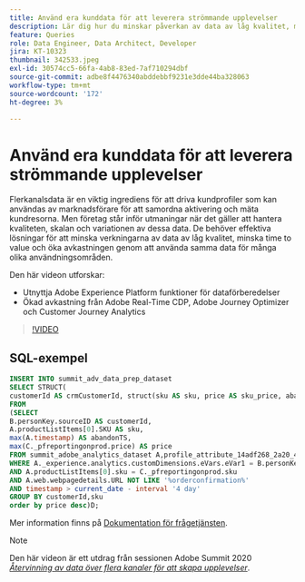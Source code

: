 ```yaml
---
title: Använd era kunddata för att leverera strömmande upplevelser
description: Lär dig hur du minskar påverkan av data av låg kvalitet, minskar time to value och multiplicerar avkastningen genom att använda samma data för många olika användningsområden.
feature: Queries
role: Data Engineer, Data Architect, Developer
jira: KT-10323
thumbnail: 342533.jpeg
exl-id: 30574cc5-66fa-4ab8-83ed-7af710294dbf
source-git-commit: adbe8f4476340abddebbf9231e3dde44ba328063
workflow-type: tm+mt
source-wordcount: '172'
ht-degree: 3%

---
```


# Använd era kunddata för att leverera strömmande upplevelser

Flerkanalsdata är en viktig ingrediens för att driva kundprofiler som kan användas av marknadsförare för att samordna aktivering och mäta kundresorna. Men företag står inför utmaningar när det gäller att hantera kvaliteten, skalan och variationen av dessa data. De behöver effektiva lösningar för att minska verkningarna av data av låg kvalitet, minska time to value och öka avkastningen genom att använda samma data för många olika användningsområden.

Den här videon utforskar:

* Utnyttja Adobe Experience Platform funktioner för dataförberedelser
* Ökad avkastning från Adobe Real-Time CDP, Adobe Journey Optimizer och Customer Journey Analytics

>[!VIDEO](https://video.tv.adobe.com/v/342533?quality=12&learn=on)

## SQL-exempel

```sql
INSERT INTO summit_adv_data_prep_dataset
SELECT STRUCT(
customerId AS crmCustomerId, struct(sku AS sku, price AS sku_price, abandonTS AS abandonTS) AS abandonBrowse) AS _pfreportingonprod
FROM
(SELECT
B.personKey.sourceID AS customerId,
A.productListItems[0].SKU AS sku,
max(A.timestamp) AS abandonTS,
max(C._pfreportingonprod.price) AS price
FROM summit_adobe_analytics_dataset A,profile_attribute_14adf268_2a20_4dee_bee6_a6b0e34616a9 B,summit_product_dataset C
WHERE A._experience.analytics.customDimensions.eVars.eVar1 = B.personKey.sourceID
AND A.productListItems[0].sku = C._pfreportingonprod.sku
AND A.web.webpagedetails.URL NOT LIKE '%orderconfirmation%'
AND timestamp > current_date - interval '4 day'
GROUP BY customerId,sku
order by price desc)D;
```

Mer information finns på [Dokumentation för frågetjänsten](https://experienceleague.adobe.com/docs/experience-platform/query/home.html?lang=sv).

>[!NOTE]
>
>Den här videon är ett utdrag från sessionen Adobe Summit 2020 *[Återvinning av data över flera kanaler för att skapa upplevelser](https://business.adobe.com/summit/2022/sessions/recharging-omnichannel-data-for-electrifying-exper-s409.html)*.
